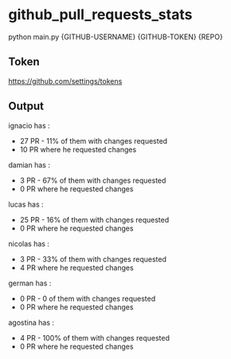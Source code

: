 # github_pull_requests_stats

 python main.py {GITHUB-USERNAME} {GITHUB-TOKEN} {REPO}
 
## Token

https://github.com/settings/tokens
 
## Output
 
ignacio has : 
* 27 PR - 11% of them with changes requested
* 10 PR where he requested changes

damian has : 
* 3 PR - 67% of them with changes requested
* 0 PR where he requested changes

lucas has : 
*  25 PR - 16% of them with changes requested
* 0 PR where he requested changes

nicolas has : 
* 3 PR - 33% of them with changes requested
* 4 PR where he requested changes

german has : 
* 0 PR - 0 of them with changes requested
* 0 PR where he requested changes

agostina has : 
* 4 PR - 100% of them with changes requested
* 0 PR where he requested changes


